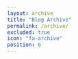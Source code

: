 ```yaml
---
layout: archive
title: "Blog Archive"
permalink: /archive/
excluded: true
icon: "fa-archive"
position: 6
---
```

